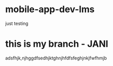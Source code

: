 # mobile-app-dev-lms

just testing

# this is my branch - JANI

adsfhjk,njhggdfsedhjktghnjhfdfsfeghjnkjfwfhmjb